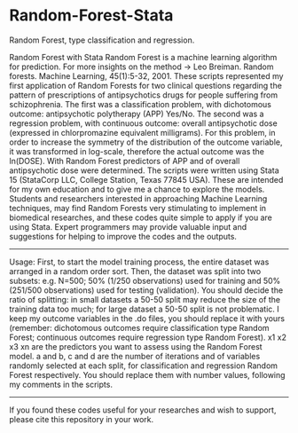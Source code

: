 # Random-Forest-Stata
Random Forest, type classification and regression.

Random Forest with Stata
Random Forest is a machine learning algorithm for prediction. For more insights on the method -> Leo Breiman. Random forests. Machine Learning, 45(1):5-32, 2001.
These scripts represented my first application of Random Forests for two clinical questions regarding the pattern of prescriptions of antipsychotics drugs for people suffering from schizophrenia.
The first was a classification problem, with dichotomous outcome: antipsychotic polytherapy (APP) Yes/No.
The second was a regression problem, with continuous outcome: overall antipsychotic dose (expressed in chlorpromazine equivalent milligrams). For this problem, in order to increase the symmetry of the distribution of the outcome variable, it was transformed in log-scale, therefore the actual outcome was the ln(DOSE).
With Random Forest predictors of APP and of overall antipsychotic dose were determined.
The scripts were written using Stata 15 (StataCorp LLC, College Station, Texas 77845 USA). These are intended for my own education and to give me a chance to explore the models.
Students and researchers interested in approaching Machine Learning techniques, may find Random Forests very stimulating to implement in biomedical researches, and these codes quite simple to apply if you are using Stata.
Expert programmers may provide valuable input and suggestions for helping to improve the codes and the outputs.

-----
Usage:
First, to start the model training process, the entire dataset was arranged in a random order sort. Then, the dataset was split into two subsets: e.g. N=500; 50% (1/250 observations) used for training and 50% (251/500 observations) used for testing (validation). You should decide the ratio of splitting: in small datasets a 50-50 split may reduce the size of the training data too much; for large dataset a 50-50 split is not problematic.
I keep my outcome variables in the .do files, you should replace it with yours (remember: dichotomous outcomes require classification type Random Forest; continuous outcomes require regression type Random Forest).
x1 x2 x3 xn are the predictors you want to assess using the Random Forest model.
a and b, c and d are the number of iterations and of variables randomly selected at each split, for classification and regression Random Forest respectively. You should replace them with number values, following my comments in the scripts.

-----
If you found these codes useful for your researches and wish to support, please cite this repository in your work. 
